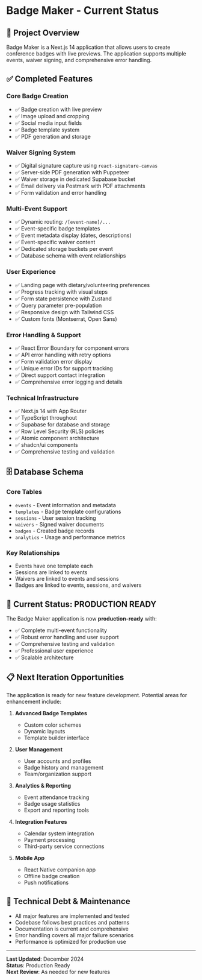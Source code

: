 # Badge Maker - Current Status

## 🎯 **Project Overview**
Badge Maker is a Next.js 14 application that allows users to create conference badges with live previews. The application supports multiple events, waiver signing, and comprehensive error handling.

## ✅ **Completed Features**

### **Core Badge Creation**
- ✅ Badge creation with live preview
- ✅ Image upload and cropping
- ✅ Social media input fields
- ✅ Badge template system
- ✅ PDF generation and storage

### **Waiver Signing System**
- ✅ Digital signature capture using `react-signature-canvas`
- ✅ Server-side PDF generation with Puppeteer
- ✅ Waiver storage in dedicated Supabase bucket
- ✅ Email delivery via Postmark with PDF attachments
- ✅ Form validation and error handling

### **Multi-Event Support**
- ✅ Dynamic routing: `/[event-name]/...`
- ✅ Event-specific badge templates
- ✅ Event metadata display (dates, descriptions)
- ✅ Event-specific waiver content
- ✅ Dedicated storage buckets per event
- ✅ Database schema with event relationships

### **User Experience**
- ✅ Landing page with dietary/volunteering preferences
- ✅ Progress tracking with visual steps
- ✅ Form state persistence with Zustand
- ✅ Query parameter pre-population
- ✅ Responsive design with Tailwind CSS
- ✅ Custom fonts (Montserrat, Open Sans)

### **Error Handling & Support**
- ✅ React Error Boundary for component errors
- ✅ API error handling with retry options
- ✅ Form validation error display
- ✅ Unique error IDs for support tracking
- ✅ Direct support contact integration
- ✅ Comprehensive error logging and details

### **Technical Infrastructure**
- ✅ Next.js 14 with App Router
- ✅ TypeScript throughout
- ✅ Supabase for database and storage
- ✅ Row Level Security (RLS) policies
- ✅ Atomic component architecture
- ✅ shadcn/ui components
- ✅ Comprehensive testing and validation

## 🗄️ **Database Schema**

### **Core Tables**
- `events` - Event information and metadata
- `templates` - Badge template configurations
- `sessions` - User session tracking
- `waivers` - Signed waiver documents
- `badges` - Created badge records
- `analytics` - Usage and performance metrics

### **Key Relationships**
- Events have one template each
- Sessions are linked to events
- Waivers are linked to events and sessions
- Badges are linked to events, sessions, and waivers

## 🚀 **Current Status: PRODUCTION READY**

The Badge Maker application is now **production-ready** with:
- ✅ Complete multi-event functionality
- ✅ Robust error handling and user support
- ✅ Comprehensive testing and validation
- ✅ Professional user experience
- ✅ Scalable architecture

## 📋 **Next Iteration Opportunities**

The application is ready for new feature development. Potential areas for enhancement include:

1. **Advanced Badge Templates**
   - Custom color schemes
   - Dynamic layouts
   - Template builder interface

2. **User Management**
   - User accounts and profiles
   - Badge history and management
   - Team/organization support

3. **Analytics & Reporting**
   - Event attendance tracking
   - Badge usage statistics
   - Export and reporting tools

4. **Integration Features**
   - Calendar system integration
   - Payment processing
   - Third-party service connections

5. **Mobile App**
   - React Native companion app
   - Offline badge creation
   - Push notifications

## 🔧 **Technical Debt & Maintenance**

- All major features are implemented and tested
- Codebase follows best practices and patterns
- Documentation is current and comprehensive
- Error handling covers all major failure scenarios
- Performance is optimized for production use

---

**Last Updated**: December 2024  
**Status**: Production Ready  
**Next Review**: As needed for new features
